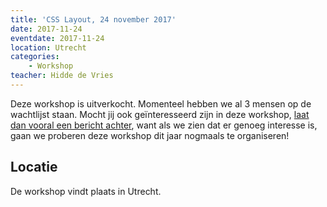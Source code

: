 ```yaml
---
title: 'CSS Layout, 24 november 2017'
date: 2017-11-24
eventdate: 2017-11-24
location: Utrecht
categories:
    - Workshop
teacher: Hidde de Vries
---
```


Deze workshop is uitverkocht. Momenteel hebben we al 3 mensen op de wachtlijst staan. Mocht jij ook geïnteresseerd zijn in deze workshop, [laat dan vooral een bericht achter](/workshops), want als we zien dat er genoeg interesse is, gaan we proberen deze workshop dit jaar nogmaals te organiseren!

## Locatie

De workshop vindt plaats in Utrecht.
